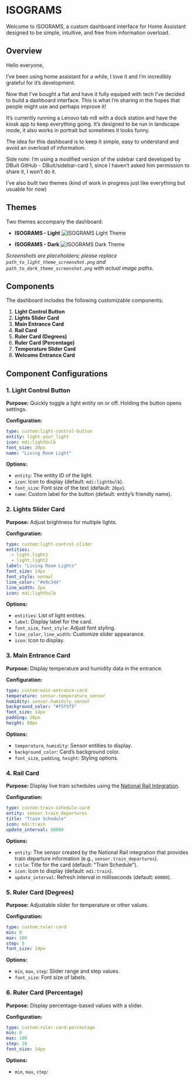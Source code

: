 # ISOGRAMS

Welcome to ISOGRAMS, a custom dashboard interface for Home Assistant designed to be simple, intuitive, and free from information overload.

## Overview

Hello everyone,

I’ve been using home assistant for a while, I love it and I’m incredibly grateful for it’s development.

Now that I’ve bought a flat and have it fully equiped with tech I’ve decided to build a dashboard interface. This is what I’m sharing in the hopes that people might use and perhaps improve it!

It’s currently running a Lenovo tab m8 with a dock station and have the kiosk app to keep everything going.
It’s designed to be run in landscape mode, it also works in portrait but sometimes it looks funny.

The idea for this dashboard is to keep it simple, easy to understand and avoid an overload of information.

Side note: I’m using a modified version of the sidebar card developed by DBuit GitHub - DBuit/sidebar-card 1, since I haven’t asked him permission to share it, I won’t do it.

I’ve also built two themes (kind of work in progress just like everything but usuable for now)

## Themes

Two themes accompany the dashboard:

- **ISOGRAMS - Light**
  ![ISOGRAMS Light Theme](path_to_light_theme_screenshot.png)

- **ISOGRAMS - Dark**
  ![ISOGRAMS Dark Theme](path_to_dark_theme_screenshot.png)

*Screenshots are placeholders; please replace `path_to_light_theme_screenshot.png` and `path_to_dark_theme_screenshot.png` with actual image paths.*

## Components

The dashboard includes the following customizable components:

1. **Light Control Button**
2. **Lights Slider Card**
3. **Main Entrance Card**
4. **Rail Card**
5. **Ruler Card (Degrees)**
6. **Ruler Card (Percentage)**
7. **Temperature Slider Card**
8. **Welcome Entrance Card**

## Component Configurations

### 1. Light Control Button

**Purpose:** Quickly toggle a light entity on or off. Holding the button opens settings.

**Configuration:**
```yaml
type: custom:light-control-button
entity: light.your_light
icon: mdi:lightbulb
font_size: 20px
name: "Living Room Light"
```

**Options:**
- `entity`: The entity ID of the light.
- `icon`: Icon to display (default: `mdi:lightbulb`).
- `font_size`: Font size of the text (default: `20px`).
- `name`: Custom label for the button (default: entity’s friendly name).

### 2. Lights Slider Card

**Purpose:** Adjust brightness for multiple lights.

**Configuration:**
```yaml
type: custom:light-control-slider
entities:
  - light.light1
  - light.light2
label: "Living Room Lights"
font_size: 14px
font_style: normal
line_color: "#e9c344"
line_width: 2px
icon: mdi:lightbulb
```

**Options:**
- `entities`: List of light entities.
- `label`: Display label for the card.
- `font_size`, `font_style`: Adjust font styling.
- `line_color`, `line_width`: Customize slider appearance.
- `icon`: Icon to display.

### 3. Main Entrance Card

**Purpose:** Display temperature and humidity data in the entrance.

**Configuration:**
```yaml
type: custom:main-entrance-card
temperature: sensor.temperature_sensor
humidity: sensor.humidity_sensor
background_color: "#f5f5f5"
font_size: 14px
padding: 20px
height: 80px
```

**Options:**
- `temperature`, `humidity`: Sensor entities to display.
- `background_color`: Card’s background color.
- `font_size`, `padding`, `height`: Styling options.

### 4. Rail Card

**Purpose:** Display live train schedules using the [National Rail Integration](https://github.com/jfparis/homeassistant_nationalrail).

**Configuration:**
```yaml
type: custom:train-schedule-card
entity: sensor.train_departures
title: "Train Schedule"
icon: mdi:train
update_interval: 60000
```

**Options:**
- `entity`: The sensor created by the National Rail integration that provides train departure information (e.g., `sensor.train_departures`).
- `title`: Title for the card (default: "Train Schedule").
- `icon`: Icon to display (default: `mdi:train`).
- `update_interval`: Refresh interval in milliseconds (default: `60000`).

### 5. Ruler Card (Degrees)

**Purpose:** Adjustable slider for temperature or other values.

**Configuration:**
```yaml
type: custom:ruler-card
min: 0
max: 100
step: 5
font_size: 14px
```

**Options:**
- `min`, `max`, `step`: Slider range and step values.
- `font_size`: Font size of labels.

### 6. Ruler Card (Percentage)

**Purpose:** Display percentage-based values with a slider.

**Configuration:**
```yaml
type: custom:ruler-card-percentage
min: 0
max: 100
step: 10
font_size: 14px
```

**Options:**
- `min`, `max`, `step`: 
